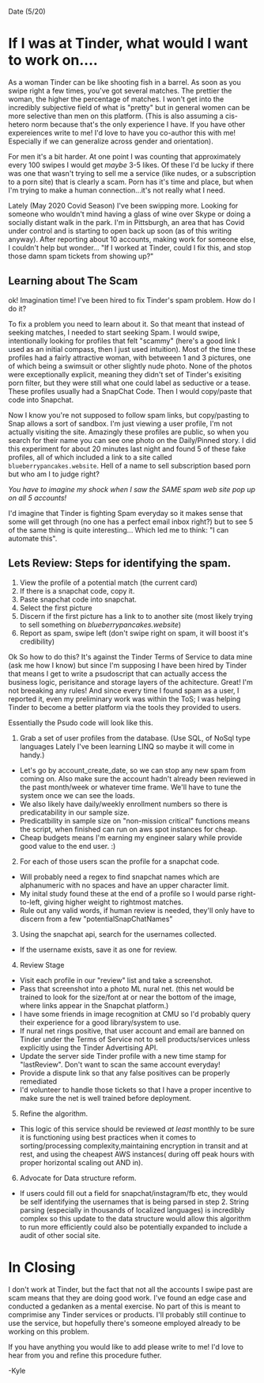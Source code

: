 Date (5/20)

# If I was at Tinder, what would I want to work on....

As a woman Tinder can be like shooting fish in a barrel. As soon as you swipe right a few times, you've got several matches. The prettier the woman, the higher the percentage of matches. I won't get into the incredibly subjective field of what is "pretty" but in general women can be more selective than men on this platform. (This is also assuming a cis-hetero norm because that's the only experience I have. If you have other expereiences write to me! I'd love to have you co-author this with me! Especially if we can generalize across gender and orientation).

For men it's a bit harder. At one point I was counting that approximately every 100 swipes I would get _maybe_ 3-5 likes. Of these I'd be lucky if there was one that wasn't trying to sell me a service (like nudes, or a subscription to a porn site) that is clearly a scam. Porn has it's time and place, but when I'm trying to make a human connection...it's not really what I need.

Lately (May 2020 Covid Season) I've been swipping more. Looking for someone who wouldn't mind having a glass of wine over Skype or doing a socially distant walk in the park. I'm in Pittsburgh, an area that has Covid under control and is starting to open back up soon (as of this writing anyway). After reporting about 10 accounts, making work for someone else, I couldn't help but wonder... "If I worked at Tinder, could I fix this, and stop those damn spam tickets from showing up?"

## Learning about The Scam

ok! Imagination time! I've been hired to fix Tinder's spam problem. How do I do it?

To fix a problem you need to learn about it. So that meant that instead of seeking matches, I needed to start seeking Spam. I would swipe, intentionally looking for profiles that felt "scammy" (here's a good link I used as an initial compass, then I just used intuition). Most of the time these profiles had a fairly attractive woman, with betweeen 1 and 3 pictures, one of which being a swimsuit or other slightly nude photo. None of the photos were exceptionally explicit, meaning they didn't set of Tinder's exisiting porn filter, but they were still what one could label as seductive or a tease. These profiles usually had a SnapChat Code. Then I would copy/paste that code into Snapchat.

Now I know you're not supposed to follow spam links, but copy/pasting to Snap allows a sort of sandbox. I'm just viewing a user profile, I'm not actually visiting the site. Amazingly these profiles are public, so when you search for their name you can see one photo on the Daily/Pinned story. I did this experiment for about 20 minutes last night and found 5 of these fake profiles, all of which included a link to a site called `blueberrypancakes.website`. Hell of a name to sell subscription based porn but who am I to judge right?

_You have to imagine my shock when I saw the SAME spam web site pop up on all 5 accounts!_

I'd imagine that Tinder is fighting Spam everyday so it makes sense that some will get through (no one has a perfect email inbox right?) but to see 5 of the same thing is quite interesting... Which led me to think: "I can automate this".

## Lets Review: Steps for identifying the spam.

1. View the profile of a potential match (the current card)
2. If there is a snapchat code, copy it.
3. Paste snapchat code into snapchat.
4. Select the first picture
5. Discern if the first picture has a link to to another site (most likely trying to sell something on _blueberrypancakes.website_)
6. Report as spam, swipe left (don't swipe right on spam, it will boost it's credibility)

Ok So how to do this?
It's against the Tinder Terms of Service to data mine (ask me how I know) but since I'm supposing I have been hired by Tinder that means I get to write a psudoscript that can actually access the business logic, perisitance and storage layers of the achitecture. Great! I'm not breeaking any rules! And since every time I found spam as a user, I reported it, even my preliminary work was within the ToS; I was helping Tinder to become a better platform via the tools they provided to users.

Essentially the Psudo code will look like this.

1. Grab a set of user profiles from the database. (Use SQL, of NoSql type languages Lately I've been learning LINQ so maybe it will come in handy.)

-   Let's go by account_create_date, so we can stop any new spam from coming on. Also make sure the account hadn't already been reviewed in the past month/week or whatever time frame. We'll have to tune the system once we can see the loads.
-   We also likely have daily/weekly enrollment numbers so there is predicatability in our sample size.
-   Predicatbility in sample size on "non-mission critical" functions means the script, when finished can run on aws spot instances for cheap.
-   Cheap budgets means I'm earning my engineer salary while provide good value to the end user. :)

2. For each of those users scan the profile for a snapchat code.

-   Will probably need a regex to find snapchat names which are alphanumeric with no spaces and have an upper character limit.
-   My inital study found these at the end of a profile so I would parse right-to-left, giving higher weight to rightmost matches.
-   Rule out any valid words, if human review is needed, they'll only have to discern from a few "potentialSnapChatNames"

3. Using the snapchat api, search for the usernames collected.

-   If the username exists, save it as one for review.

4. Review Stage

-   Visit each profile in our "review" list and take a screenshot.
-   Pass that screenshot into a photo ML nural net. (this net would be trained to look for the size/font at or near the bottom of the image, where links appear in the Snapchat platform.)
-   I have some friends in image recognition at CMU so I'd probably query their experience for a good library/system to use.
-   If nural net rings positive, that user account and email are banned on Tinder under the Terms of Service not to sell products/services unless explicitly using the Tinder Advertising API.
-   Update the server side Tinder profile with a new time stamp for "lastReview". Don't want to scan the same account everyday!
-   Provide a dispute link so that any false positives can be properly remediated
-   I'd volunteer to handle those tickets so that I have a proper incentive to make sure the net is well trained before deployment.

5. Refine the algorithm.

-   This logic of this service should be reviewed _at least_ monthly to be sure it is functioning using best practices when it comes to sorting/processing complexity,maintaining encryption in transit and at rest, and using the cheapest AWS instances( during off peak hours with proper horizontal scaling out AND in).

6. Advocate for Data structure reform.

-   If users could fill out a field for snapchat/instagram/fb etc, they would be self identifying the usernames that is being parsed in step 2. String parsing (especially in thousands of localized languages) is incredibly complex so this update to the data structure would allow this algorithm to run more efficiently could also be potentially expanded to include a audit of other social site.

# In Closing

I don't work at Tinder, but the fact that not all the accounts I swipe past are scam means that they are doing good work. I've found an edge case and conducted a gedanken as a mental exercise. No part of this is meant to comprimise any Tinder services or products. I'll probably still continue to use the service, but hopefully there's someone employed already to be working on this problem.

If you have anything you would like to add please write to me! I'd love to hear from you and refine this procedure futher.

-Kyle
